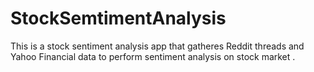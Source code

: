 # StockSemtimentAnalysis
 This is a stock sentiment analysis app that gatheres Reddit threads and Yahoo Financial data to perform sentiment analysis on stock market .
